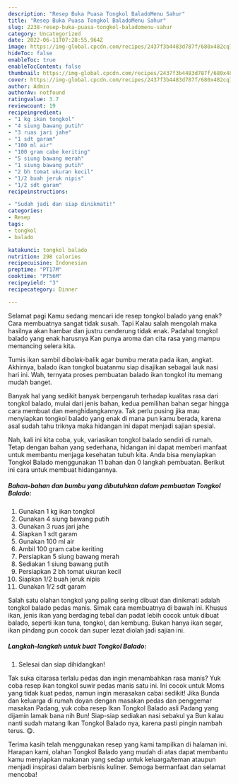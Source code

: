 ```yaml
---
description: "Resep Buka Puasa Tongkol BaladoMenu Sahur"
title: "Resep Buka Puasa Tongkol BaladoMenu Sahur"
slug: 2238-resep-buka-puasa-tongkol-baladomenu-sahur
category: Uncategorized
date: 2022-06-11T07:28:55.964Z
image: https://img-global.cpcdn.com/recipes/2437f3b4483d787f/680x482cq70/tongkol-balado-foto-resep-utama.jpg
hideToc: false
enableToc: true
enableTocContent: false
thumbnail: https://img-global.cpcdn.com/recipes/2437f3b4483d787f/680x482cq70/tongkol-balado-foto-resep-utama.jpg
cover: https://img-global.cpcdn.com/recipes/2437f3b4483d787f/680x482cq70/tongkol-balado-foto-resep-utama.jpg
author: Admin
authorAv: notfound
ratingvalue: 3.7
reviewcount: 19
recipeingredient:
- "1 kg ikan tongkol"
- "4 siung bawang putih"
- "3 ruas jari jahe"
- "1 sdt garam"
- "100 ml air"
- "100 gram cabe keriting"
- "5 siung bawang merah"
- "1 siung bawang putih"
- "2 bh tomat ukuran kecil"
- "1/2 buah jeruk nipis"
- "1/2 sdt garam"
recipeinstructions:

- "Sudah jadi dan siap dinikmati!"
categories:
- Resep
tags:
- tongkol
- balado

katakunci: tongkol balado 
nutrition: 298 calories
recipecuisine: Indonesian
preptime: "PT17M"
cooktime: "PT56M"
recipeyield: "3"
recipecategory: Dinner

---
```



Selamat pagi Kamu sedang mencari ide resep tongkol balado yang enak? Cara membuatnya sangat tidak susah. Tapi Kalau salah mengolah maka hasilnya akan hambar dan justru cenderung tidak enak. Padahal tongkol balado yang enak harusnya Kan punya aroma dan cita rasa yang mampu memancing selera kita.


Tumis ikan sambil dibolak-balik agar bumbu merata pada ikan, angkat. Akhirnya, balado ikan tongkol buatanmu siap disajikan sebagai lauk nasi hari ini. Wah, ternyata proses pembuatan balado ikan tongkol itu memang mudah banget.

Banyak hal yang sedikit banyak berpengaruh terhadap kualitas rasa dari tongkol balado, mulai dari jenis bahan, kedua pemilihan bahan segar hingga cara membuat dan menghidangkannya. Tak perlu pusing jika mau menyiapkan tongkol balado yang enak di mana pun kamu berada, karena asal sudah tahu triknya maka hidangan ini dapat menjadi sajian spesial.


Nah, kali ini kita coba, yuk, variasikan tongkol balado sendiri di rumah. Tetap dengan bahan yang sederhana, hidangan ini dapat memberi manfaat untuk membantu menjaga kesehatan tubuh kita. Anda bisa menyiapkan Tongkol Balado menggunakan 11 bahan dan 0 langkah pembuatan. Berikut ini cara untuk membuat hidangannya.

<!--inarticleads1-->

##### Bahan-bahan dan bumbu yang dibutuhkan dalam pembuatan Tongkol Balado:

1. Gunakan 1 kg ikan tongkol
1. Gunakan 4 siung bawang putih
1. Gunakan 3 ruas jari jahe
1. Siapkan 1 sdt garam
1. Gunakan 100 ml air
1. Ambil 100 gram cabe keriting
1. Persiapkan 5 siung bawang merah
1. Sediakan 1 siung bawang putih
1. Persiapkan 2 bh tomat ukuran kecil
1. Siapkan 1/2 buah jeruk nipis
1. Gunakan 1/2 sdt garam


Salah satu olahan tongkol yang paling sering dibuat dan dinikmati adalah tongkol balado pedas manis. Simak cara membuatnya di bawah ini. Khusus ikan, jenis ikan yang berdaging tebal dan padat lebih cocok untuk dibuat balado, seperti ikan tuna, tongkol, dan kembung. Bukan hanya ikan segar, ikan pindang pun cocok dan super lezat diolah jadi sajian ini. 

<!--inarticleads2-->

##### Langkah-langkah untuk buat Tongkol Balado:


1. Selesai dan siap dihidangkan!

Tak suka citarasa terlalu pedas dan ingin menambahkan rasa manis? Yuk coba resep ikan tongkol suwir pedas manis satu ini. Ini cocok untuk Moms yang tidak kuat pedas, namun ingin merasakan cabai sedikit! Jika Bunda dan keluarga di rumah doyan dengan masakan pedas dan penggemar masakan Padang, yuk coba resep Ikan Tongkol Balado asli Padang yang dijamin lamak bana nih Bun! Siap-siap sediakan nasi sebakul ya Bun kalau nanti sudah matang Ikan Tongkol Balado nya, karena pasti pingin nambah terus. 😋. 

Terima kasih telah menggunakan resep yang kami tampilkan di halaman ini. Harapan kami, olahan Tongkol Balado yang mudah di atas dapat membantu kamu menyiapkan makanan yang sedap untuk keluarga/teman ataupun menjadi inspirasi dalam berbisnis kuliner. Semoga bermanfaat dan selamat mencoba!
